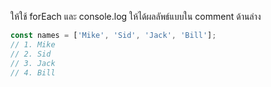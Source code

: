 ให้ใช้ forEach และ console.log ให้ได้ผลลัพธ์แบบใน comment ด้านล่าง

```js
const names = ['Mike', 'Sid', 'Jack', 'Bill'];
// 1. Mike
// 2. Sid
// 3. Jack
// 4. Bill

```